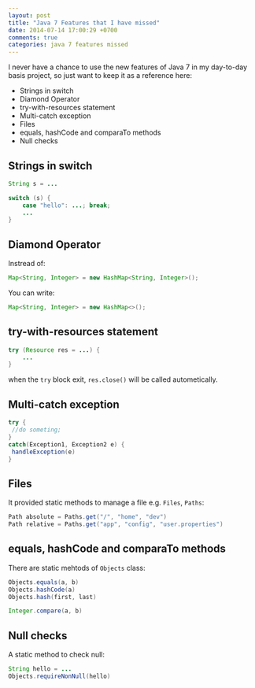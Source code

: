 ```yaml
---
layout: post
title: "Java 7 Features that I have missed"
date: 2014-07-14 17:00:29 +0700
comments: true
categories: java 7 features missed
---
```


I never have a chance to use the new features of Java 7 in my day-to-day basis project, so just want to keep it as a reference here:

  - Strings in switch
  - Diamond Operator
  - try-with-resources statement
  - Multi-catch exception
  - Files
  - equals, hashCode and comparaTo methods
  - Null checks


Strings in switch
---------

```java
String s = ...

switch (s) {
	case "hello": ...; break;
	...
}
```

Diamond Operator
---------
Instread of:
```java
Map<String, Integer> = new HashMap<String, Integer>();
```
You can write:
```java
Map<String, Integer> = new HashMap<>();
```

try-with-resources statement
----------

```java
try (Resource res = ...) {
	...
}
```

when the `try` block exit, `res.close()` will be called autometically.

Multi-catch exception
----------

```java
try {
 //do someting;
}
catch(Exception1, Exception2 e) {
 handleException(e)
}

```

Files
----------
It provided static methods to manage a file e.g. `Files`, `Paths`:

```java
Path absolute = Paths.get("/", "home", "dev")
Path relative = Paths.get("app", "config", "user.properties")

```

equals, hashCode and comparaTo methods
----------
There are static mehtods of `Objects` class:

```java
Objects.equals(a, b)
Objects.hashCode(a)
Objects.hash(first, last)

Integer.compare(a, b)

```

Null checks
----------
A static method to check null:

```java
String hello = ...
Objects.requireNonNull(hello)

```